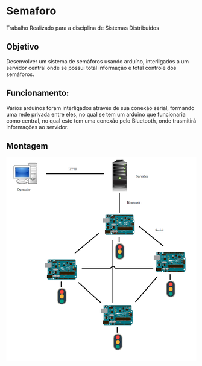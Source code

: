 # Semaforo
Trabalho Realizado para a disciplina de Sistemas Distribuídos

## Objetivo
Desenvolver um sistema de semáforos usando arduíno, interligados a um servidor central onde se possui total informação e total controle dos semáforos.

## Funcionamento:
Vários arduínos foram interligados através de sua conexão serial, formando uma rede privada entre eles, no qual se tem um arduino que funcionaria como central, no qual este tem uma conexão pelo Bluetooth, onde trasmitirá informações ao servidor.

## Montagem
<p align="center">
  <img src="https://github.com/jpdik/Semaforo/blob/master/img/example.png?raw=true"/>
</p>
